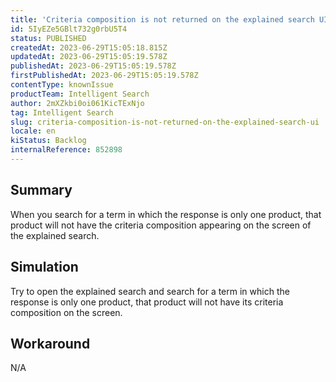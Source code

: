 ```yaml
---
title: 'Criteria composition is not returned on the explained search UI'
id: 5IyEZe5GBlt732g0rbU5T4
status: PUBLISHED
createdAt: 2023-06-29T15:05:18.815Z
updatedAt: 2023-06-29T15:05:19.578Z
publishedAt: 2023-06-29T15:05:19.578Z
firstPublishedAt: 2023-06-29T15:05:19.578Z
contentType: knownIssue
productTeam: Intelligent Search
author: 2mXZkbi0oi061KicTExNjo
tag: Intelligent Search
slug: criteria-composition-is-not-returned-on-the-explained-search-ui
locale: en
kiStatus: Backlog
internalReference: 852898
---
```


## Summary


When you search for a term in which the response is only one product, that product will not have the criteria composition appearing on the screen of the explained search.


##

## Simulation


Try to open the explained search and search for a term in which the response is only one product, that product will not have its criteria composition on the screen.


##

## Workaround


N/A





